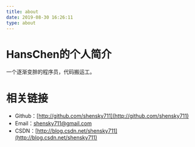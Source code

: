 ```yaml
---
title: about
date: 2019-08-30 16:26:11
type: about
---
```


# HansChen的个人简介

一个逐渐变胖的程序员，代码搬运工。

# 相关链接

 - Github：[http://github.com/shensky711](http://github.com/shensky711)
 - Email：[shensky711@gmail.com](mailto:shensky711@gmail.com)
 - CSDN：[http://blog.csdn.net/shensky711](http://blog.csdn.net/shensky711)